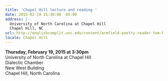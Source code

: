 ```yaml
---
title: 'Chapel Hill lecture and reading '
date: 2015-02-19 15:30:00 -05:00
address: |-
  University of North Carolina at Chapel Hill
  Chapel Hill, NC
url: http://englishcomplit.unc.edu/content/armfield-poetry-reader-tom-healy
locale: Chapel Hill
---
```


**Thursday, February 19, 2015 at 3:30pm**  
University of North Carolina at Chapel Hill  
Dialectic Chamber  
New West Building  
Chapel Hill, North Carolina
